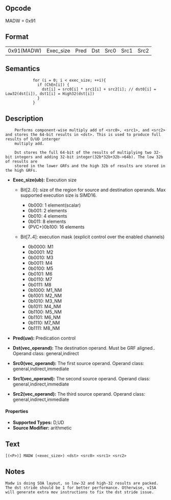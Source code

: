 <!---======================= begin_copyright_notice ============================

Copyright (C) 2020-2022 Intel Corporation

SPDX-License-Identifier: MIT

============================= end_copyright_notice ==========================-->

## Opcode

  MADW = 0x91

## Format

| | | | | | | |
| --- | --- | --- | --- | --- | --- | --- |
| 0x91(MADW) | Exec_size | Pred | Dst | Src0 | Src1 | Src2 |


## Semantics


```
            for (i = 0; i < exec_size; ++i){
              if (ChEn[i]) {
                dst[i] = src0[i] * src1[i] + src2[i]; // dst0[i] = Low32(dst[i]), dst1[i] = High32(dst[i])
              }
            }
```

## Description





```
    Performs component-wise multiply add of <src0>, <src1>, and <src2> and stores the 64-bit results in <dst>. This is used to produce full results of D/UD interger
    multiply add.

    Dst stores the full 64-bit of the results of multiplying two 32-bit integers and adding 32-bit integer(32b*32b+32b->64b). The low 32b of results are
    stored in the lower GRFs and the high 32b of results are stored in the high GRFs.
```


- **Exec_size(ub):** Execution size

  - Bit[2..0]: size of the region for source and destination operands. Max supported execution size is SIMD16.

    - 0b000:  1 element(scalar)
    - 0b001:  2 elements
    - 0b010:  4 elements
    - 0b011:  8 elements
    - {PVC+}0b100:  16 elements
  - Bit[7..4]: execution mask (explicit control over the enabled channels)

    - 0b0000:  M1
    - 0b0001:  M2
    - 0b0010:  M3
    - 0b0011:  M4
    - 0b0100:  M5
    - 0b0101:  M6
    - 0b0110:  M7
    - 0b0111:  M8
    - 0b1000:  M1_NM
    - 0b1001:  M2_NM
    - 0b1010:  M3_NM
    - 0b1011:  M4_NM
    - 0b1100:  M5_NM
    - 0b1101:  M6_NM
    - 0b1110:  M7_NM
    - 0b1111:  M8_NM

- **Pred(uw):** Predication control


- **Dst(vec_operand):** The destination operand. Must be GRF aligned.. Operand class: general,indirect


- **Src0(vec_operand):** The first source operand. Operand class: general,indirect,immediate


- **Src1(vec_operand):** The second source operand. Operand class: general,indirect,immediate


- **Src2(vec_operand):** The third source operand. Operand class: general,indirect,immediate


#### Properties
- **Supported Types:** D,UD
- **Source Modifier:** arithmetic




## Text
```
[(<P>)] MADW (<exec_size>) <dst> <src0> <src1> <src2>
```

## Notes





    Madw is doing SOA layout, so low-32 and high-32 results are packed. The dst stride should be 1 for better performance. Otherwise, vISA will generate extra mov instructions to fix the dst stride issue.

